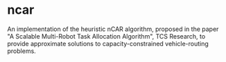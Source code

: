 # ncar
An implementation of the heuristic nCAR algorithm, proposed in the paper "A Scalable Multi-Robot Task Allocation Algorithm", TCS Research, to provide approximate solutions to capacity-constrained vehicle-routing problems.
